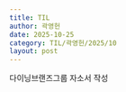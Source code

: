 ```yaml
---
title: TIL
author: 곽영헌
date: 2025-10-25
category: TIL/곽영헌/2025/10
layout: post
---
```


다이닝브랜즈그룹 자소서 작성